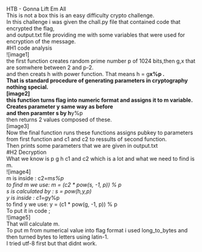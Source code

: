 HTB - Gonna Lift Em All  
This is not a box  this is an easy difficulty crypto challenge.  
In this challenge i was given the chall.py file that contained code that encrypted the flag,  
and output.txt file providing me with some variables that were used for encryption of the message.  
#H1 code analysis  
![image1]  
the first function creates random prime number p of 1024 bits,then g,x that are somwhere between 2 and p-2.  
and then creats h with power function. That means h = g**x%p .  
That is standard procedure of generating parameters in cryptography nothing special.  
[image2]  
this function turns flag into numeric format and assigns it to m variable.  
Creates parameter y same way as before  
and then paramter s by h**y%p  
then returns 2 values composed of these.  
[image3]  
Now the final function runs these functions assigns pubkey to parameters from first function and c1 and c2 to ressults of second function.  
Then prints some parameters that we are given in output.txt  
#H2 Decryption   
What we know is p g h c1 and c2 which is a lot and what we need to find is m.  
![image4]  
m is inside : c2=m*s%p   
to find m we use: m = (c2 * pow(s, -1, p)) % p   
s is calculated by : s = pow(h,y,p)       
y is inside : c1=g*y%p  
to find y we use: y = (c1 * pow(g, -1, p)) % p   
To put it in code ;  
![image5]  
That will calculate m.  
To put m from numerical value into flag format i used long_to_bytes and then turned bytes to letters using latin-1.  
I tried utf-8 first but that didnt work.  
